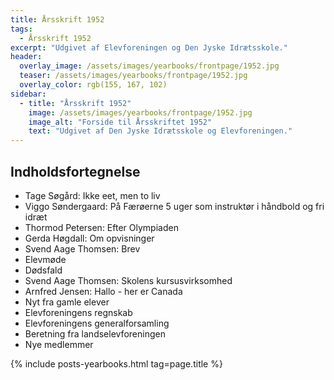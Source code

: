 ```yaml
---
title: Årsskrift 1952
tags:
  - Årsskrift 1952
excerpt: "Udgivet af Elevforeningen og Den Jyske Idrætsskole."
header:
  overlay_image: /assets/images/yearbooks/frontpage/1952.jpg
  teaser: /assets/images/yearbooks/frontpage/1952.jpg
  overlay_color: rgb(155, 167, 102)
sidebar:
  - title: "Årsskrift 1952"
    image: /assets/images/yearbooks/frontpage/1952.jpg
    image_alt: "Forside til Årsskriftet 1952"
    text: "Udgivet af Den Jyske Idrætsskole og Elevforeningen."
---
```


## Indholdsfortegnelse

- Tage Søgård: Ikke eet, men to liv
- Viggo Søndergaard: På Færøerne 5 uger som instruktør i håndbold og fri idræt
- Thormod Petersen: Efter Olympiaden 
- Gerda Høgdall: Om opvisninger
- Svend Aage Thomsen: Brev
- Elevmøde
- Dødsfald
- Svend Aage Thomsen: Skolens kursusvirksomhed
- Arnfred Jensen: Hallo - her er Canada
- Nyt fra gamle elever
- Elevforeningens regnskab
- Elevforeningens generalforsamling
- Beretning fra landselevforeningen
- Nye medlemmer

{% include posts-yearbooks.html tag=page.title %}
